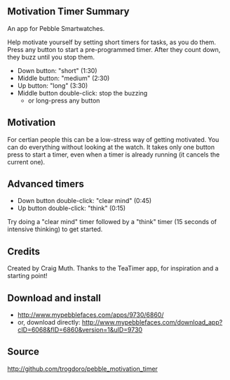 ## Motivation Timer Summary
An app for Pebble Smartwatches.

Help motivate yourself by setting short timers for tasks, as you do them.  Press any button to start a pre-programmed timer.  After they count down, they buzz until you stop them.

- Down button: "short" (1:30)
- Middle button: "medium" (2:30)
- Up button: "long" (3:30)
- Middle button double-click: stop the buzzing
  - or long-press any button

## Motivation
For certian people this can be a low-stress way of getting motivated.  You can do everything without looking at the watch.  It takes only one button press to start a timer, even when a timer is already running (it cancels the current one).

## Advanced timers
- Down button double-click: "clear mind" (0:45)
- Up button double-click: "think" (0:15)

Try doing a "clear mind" timer followed by a "think" timer (15 seconds of intensive thinking) to get started.

## Credits
Created by Craig Muth.  Thanks to the TeaTimer app, for inspiration and a starting point!


## Download and install
- http://www.mypebblefaces.com/apps/9730/6860/
- or, download directly: http://www.mypebblefaces.com/download_app?cID=6068&fID=6860&version=1&uID=9730

## Source
http://github.com/trogdoro/pebble_motivation_timer
